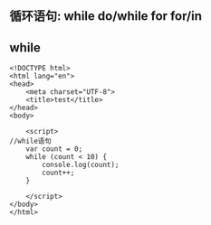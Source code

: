 ## 循环语句: while   do/while   for   for/in



## while

```
<!DOCTYPE html>
<html lang="en">
<head>
	<meta charset="UTF-8">
	<title>test</title>
</head>
<body>

	<script>
//while语句
	var count = 0;
	while (count < 10) {
		console.log(count);
		count++;
	}

	</script>	
</body> 
</html>
```



